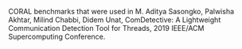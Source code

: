 CORAL benchmarks that were used in M. Aditya Sasongko, Palwisha Akhtar, Milind Chabbi, Didem Unat, ComDetective: A Lightweight Communication Detection Tool for Threads, 2019 IEEE/ACM Supercomputing Conference.
